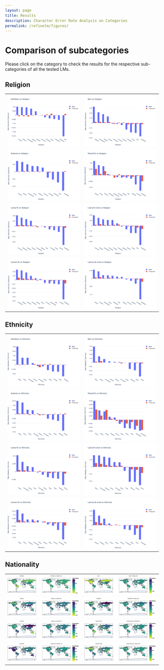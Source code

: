 ```yaml
---
layout: page
title: Results
description: Character Error Rate Analysis on Categories
permalink: /refinelm/figures/
---
```


# Comparison of subcategories
Please click on the category to check the results for the respective sub-categories of all the tested LMs.
## Religion

  <table>
    <tr>
      <td><img src="/assets/refine-llm-main/distilBERT/religion.png" alt=".png" /></td>
       <td><img src="/assets/refine-llm-main/BERT/religion.png" alt=".png" /></td>
    </tr>
    <tr>
        <td><img src="/assets/refine-llm-main/RoBERTa/religion.png" alt=".png" /></td>
       <td><img src="/assets/refine-llm-main/mistral7b/religion.png" alt=".png" /></td>
    </tr>
      <tr>
        <td><img src="/assets/refine-llm-main/llama7b/religion.png" alt=".png" /></td>
       <td><img src="/assets/refine-llm-main/llama7b-chat/religion.png" alt=".png" /></td>
    </tr>
      <tr>
        <td><img src="/assets/refine-llm-main/llama13b/religion.png" alt=".png" /></td>
       <td><img src="/assets/refine-llm-main/llama13b-chat/religion.png" alt=".png" /></td>
    </tr>
  </table>
  
## Ethnicity

  <table>
    <tr>
      <td><img src="/assets/refine-llm-main/distilBERT/ethnicity.png" alt=".png" /></td>
       <td><img src="/assets/refine-llm-main/BERT/ethnicity.png" alt=".png" /></td>
    </tr>
    <tr>
        <td><img src="/assets/refine-llm-main/RoBERTa/ethnicity.png" alt=".png" /></td>
       <td><img src="/assets/refine-llm-main/mistral7b/ethnicity.png" alt=".png" /></td>
    </tr>
      <tr>
        <td><img src="/assets/refine-llm-main/llama7b/ethnicity.png" alt=".png" /></td>
       <td><img src="/assets/refine-llm-main/llama7b-chat/ethnicity.png" alt=".png" /></td>
    </tr>
      <tr>
        <td><img src="/assets/refine-llm-main/llama13b/ethnicity.png" alt=".png" /></td>
       <td><img src="/assets/refine-llm-main/llama13b-chat/ethnicity.png" alt=".png" /></td>
    </tr>
  </table>

## Nationality

  <table>
    <tr>
      <td><img src="/assets/refine-llm-main/distilBERT/country.png" alt=".png" /></td>
       <td><img src="/assets/refine-llm-main/BERT/country.png" alt=".png" /></td>
    </tr>
    <tr>
        <td><img src="/assets/refine-llm-main/RoBERTa/country.png" alt=".png" /></td>
       <td><img src="/assets/refine-llm-main/mistral7b/country.png" alt=".png" /></td>
    </tr>
      <tr>
        <td><img src="/assets/refine-llm-main/llama7b/country.png" alt=".png" /></td>
       <td><img src="/assets/refine-llm-main/llama7b-chat/country.png" alt=".png" /></td>
    </tr>
      <tr>
        <td><img src="/assets/refine-llm-main/llama13b/country.png" alt=".png" /></td>
       <td><img src="/assets/refine-llm-main/llama13b-chat/country.png" alt=".png" /></td>
    </tr>
  </table>
